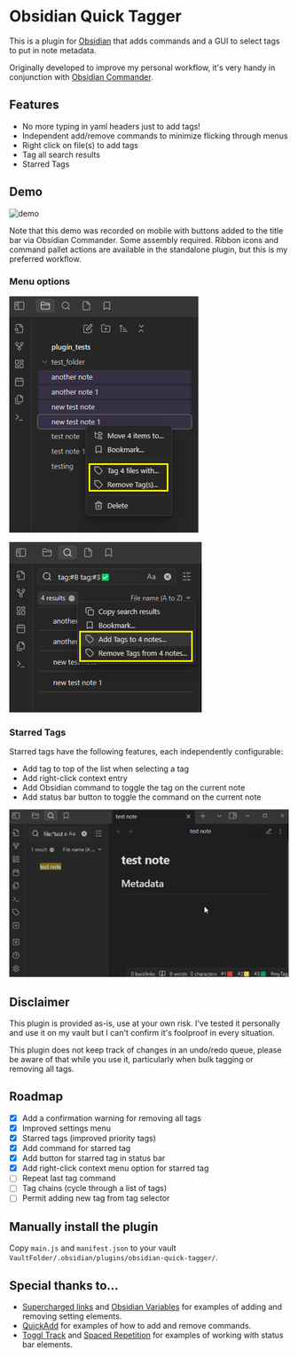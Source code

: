 # Obsidian Quick Tagger

This is a plugin for [Obsidian](https://obsidian.md) that adds commands and a GUI to select tags to put in note metadata.

Originally developed to improve my personal workflow, it's very handy in conjunction with [Obsidian Commander](https://github.com/phibr0/obsidian-commander).

## Features
- No more typing in yaml headers just to add tags!
- Independent add/remove commands to minimize flicking through menus
- Right click on file(s) to add tags
- Tag all search results
- Starred Tags

## Demo
![demo](images/quick_tagger_demo.gif)

Note that this demo was recorded on mobile with buttons added to the title bar via Obsidian Commander. Some assembly required. Ribbon icons and command pallet actions are available in the standalone plugin, but this is my preferred workflow.

### Menu options
![file-menu](images/file-right-click-menu.png)

![search-menu](images/search-results-menu.png)


### Starred Tags
Starred tags have the following features, each independently configurable:
  - Add tag to top of the list when selecting a tag
  - Add right-click context entry
  - Add Obsidian command to toggle the tag on the current note
  - Add status bar button to toggle the command on the current note

![starred-tag-demo](images/starred-tag-demo.gif)

## Disclaimer
This plugin is provided as-is, use at your own risk. I've tested it personally and use it on my vault but I can't confirm it's foolproof in every situation.

This plugin does not keep track of changes in an undo/redo queue, please be aware of that while you use it, particularly when bulk tagging or removing all tags.

## Roadmap
- [x] Add a confirmation warning for removing all tags
- [x] Improved settings menu
- [x] Starred tags (improved priority tags)
- [x] Add command for starred tag
- [x] Add button for starred tag in status bar
- [x] Add right-click context menu option for starred tag
- [ ] Repeat last tag command
- [ ] Tag chains (cycle through a list of tags)
- [ ] Permit adding new tag from tag selector

## Manually install the plugin

Copy `main.js` and `manifest.json` to your vault `VaultFolder/.obsidian/plugins/obsidian-quick-tagger/`.


## Special thanks to...
- [Supercharged links](https://github.com/mdelobelle/obsidian_supercharged_links) and [Obsidian Variables](https://github.com/jffaust/obsidian-variables) for examples of adding and removing setting elements.
- [QuickAdd](https://github.com/chhoumann/quickadd) for examples of how to add and remove commands.
- [Toggl Track](https://github.com/mcndt/obsidian-toggl-integration) and [Spaced Repetition](https://github.com/st3v3nmw/obsidian-spaced-repetition) for examples of working with status bar elements.